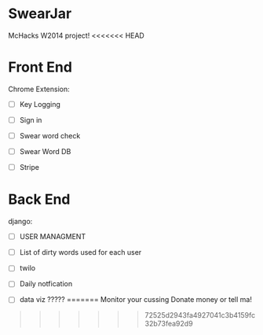 SwearJar
========

McHacks W2014 project!
<<<<<<< HEAD





Front End
=========
Chrome Extension:
- [ ] Key Logging
- [ ] Sign in
- [ ] Swear word check
- [ ] Swear Word DB
- [ ] Stripe


Back End
=========
django:
- [ ] USER MANAGMENT
- [ ] List of dirty words used for each user

- [ ] twilo
- [ ] Daily notfication




- [ ] data viz ?????
=======
Monitor your cussing
Donate money or tell ma!
>>>>>>> 72525d2943fa4927041c3b4159fc32b73fea92d9
